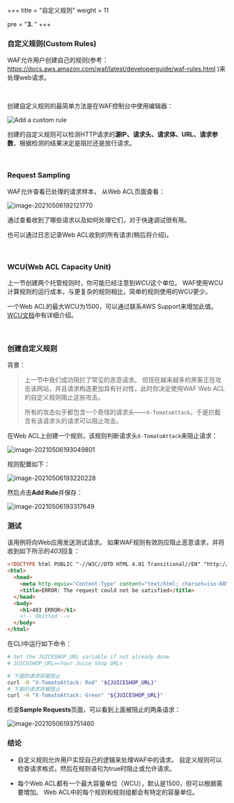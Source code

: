 



+++
title = "自定义规则"
weight = 11

pre = "<b>3. </b>"
+++








### 自定义规则(Custom Rules)

WAF允许用户创建自己的规则(参考： https://docs.aws.amazon.com/waf/latest/developerguide/waf-rules.html )来处理web请求。

<br>

创建自定义规则的最简单方法是在WAF控制台中使用编辑器：

![Add a custom rule](https://pingfan.s3.amazonaws.com/pic3/51q1g.png)

创建的自定义规则可以检测HTTP请求的**源IP、请求头、请求体、URL、请求参数**，根据检测的结果决定是阻拦还是放行请求。

<br>

### Request Sampling

WAF允许查看已处理的请求样本， 从Web ACL页面查看：

![image-20210506192121770](https://pingfan.s3.amazonaws.com/pic3/dwjyf.png)

通过查看收到了哪些请求以及如何处理它们，对于快速调试很有用。

也可以通过日志记录Web ACL收到的所有请求(稍后将介绍)。

<br>

### WCU(Web ACL Capacity Unit)

上一节创建两个托管规则时，你可能已经注意到*WCU*这个单位。 WAF使用WCU计算规则的运行成本，与更复杂的规则相比，简单的规则使用的WCU更少。

一个Web ACL的最大WCU为1500，可以通过联系AWS Support来增加此值。[WCU文档](https://docs.aws.amazon.com/waf/latest/developerguide/how-aws-waf-works.html#aws-waf-capacity-units)中有详细介绍。

<br>

### 创建自定义规则

背景：

>   上一节中我们成功阻拦了常见的恶意请求。 但现在越来越多的黑客正在攻击该网站，并且请求构造更加具有针对性，此时你决定使用WAF Web ACL的自定义规则阻止这些攻击。
>
>   所有的攻击似乎都包含一个奇怪的请求头——`X-TomatoAttack`，于是拦截含有该请求头的请求可以阻止攻击。

在Web ACL上创建一个规则，该规则判断请求头`X-TomatoAttack`来阻止请求：

![image-20210506193049801](https://pingfan.s3.amazonaws.com/pic3/ovje0.png)



规则配置如下：

![image-20210506193220228](https://pingfan.s3.amazonaws.com/pic3/2wnfl.png)

然后点击**Add Rule**并保存：

![image-20210506193317649](https://pingfan.s3.amazonaws.com/pic3/nxthh.png)



### 测试

该用例将向Web应用发送测试请求。 如果WAF规则有效则应阻止恶意请求，并将收到如下所示的*403*回复：

```html
<!DOCTYPE html PUBLIC "-//W3C//DTD HTML 4.01 Transitional//EN" "http://www.w3.org/TR/html4/loose.dtd">
<html>
  <head>
    <meta http-equiv="Content-Type" content="text/html; charset=iso-8859-1" />
    <title>ERROR: The request could not be satisfied</title>
  </head>
  <body>
    <h1>403 ERROR</h1>
    <!-- Omitted -->
  </body>
</html>
```

在CLI中运行如下命令：

```bash
# Set the JUICESHOP_URL variable if not already done
# JUICESHOP_URL=<Your Juice Shop URL>

# 下面的请求将被阻止
curl -H "X-TomatoAttack: Red" "${JUICESHOP_URL}"
# 下面的请求将被阻止
curl -H "X-TomatoAttack: Green" "${JUICESHOP_URL}"
```

检查**Sample Requests**页面，可以看到上面被阻止的两条请求：

![image-20210506193751460](https://pingfan.s3.amazonaws.com/pic3/0wbc5.png)

### 结论

*   自定义规则允许用户实现自己的逻辑来处理WAF中的请求。 自定义规则可以检查请求格式，然后在规则语句为true时阻止或允许请求。

*   每个Web ACL都有一个最大容量单位（WCU），默认是1500，但可以根据需要增加。 Web ACL中的每个规则和规则组都会有特定的容量单位。


